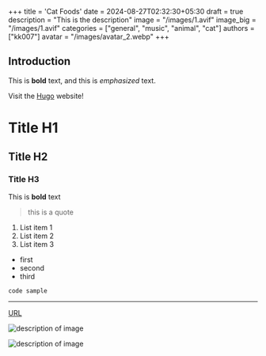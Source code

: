 +++
title = 'Cat Foods'
date = 2024-08-27T02:32:30+05:30
draft = true
description = "This is the description"
image = "/images/1.avif"
image_big = "/images/1.avif"
categories = ["general", "music", "animal", "cat"]
authors = ["kk007"]
avatar = "/images/avatar_2.webp"
+++

## Introduction

This is **bold** text, and this is *emphasized* text.

Visit the [Hugo](https://gohugo.io) website!

# Title H1
## Title H2
### Title H3

This is **bold** text
> this is a quote

1. List item 1
1. List item 2
1. List item 3

- first
- second
- third

`code sample`

---

[URL](https://google.com)

![description of image](/images/test.webp)

![description of image](/images/1.avif)